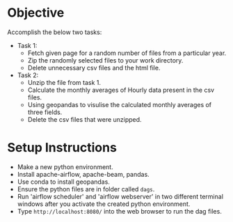 # Objective

Accomplish the below two tasks:
- Task 1:
  - Fetch given page for a random number of files from a particular year.
  - Zip the randomly selected files to your work directory.
  - Delete unnecessary csv files and the html file.
- Task 2:
  - Unzip the file from task 1.
  - Calculate the monthly averages of Hourly data present in the csv files.
  - Using geopandas to visulise the calculated monthly averages of three fields.
  - Delete the csv files that were unzipped.

# Setup Instructions
- Make a new python environment.
- Install apache-airflow, apache-beam, pandas.
- Use conda to install geopandas.
- Ensure the python files are in folder called `dags`.
- Run 'airflow scheduler' and 'airflow webserver' in two different terminal windows after you activate the created python environment.
- Type `http://localhost:8080/` into the web browser to run the dag files.
